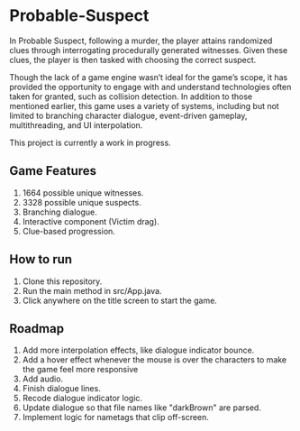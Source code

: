 # Probable-Suspect
  In Probable Suspect, following a murder, the player attains randomized clues through interrogating procedurally generated witnesses. Given these clues, the player is then tasked with choosing the correct suspect.

  
Though the lack of a game engine wasn’t ideal for the game’s scope, it has provided the opportunity to engage with and understand technologies often taken for granted, such as collision detection. In addition to those mentioned earlier, this game uses a variety of systems, including but not limited to branching character dialogue, event-driven gameplay, multithreading, and UI interpolation. 

This project is currently a work in progress.
## Game Features
1) 1664 possible unique witnesses.
2) 3328 possible unique suspects.
3) Branching dialogue.
4) Interactive component (Victim drag).
5) Clue-based progression.
## How to run
1) Clone this repository.
2) Run the main method in src/App.java.
3) Click anywhere on the title screen to start the game.
## Roadmap
1) Add more interpolation effects, like dialogue indicator bounce.
2) Add a hover effect whenever the mouse is over the characters to make the game feel more responsive
3) Add audio.
4) Finish dialogue lines.
5) Recode dialogue indicator logic.
6) Update dialogue so that file names like "darkBrown" are parsed.
7) Implement logic for nametags that clip off-screen.



